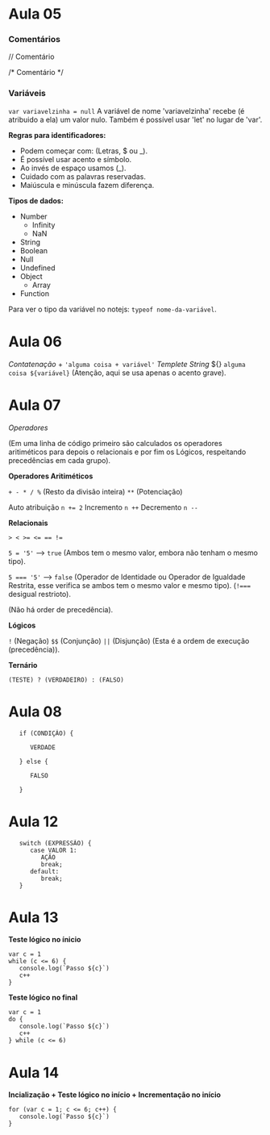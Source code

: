 # Aula 05

### Comentários

// Comentário

/*
    Comentário
*/

### Variáveis

`var variavelzinha = null`          A variável de nome 'variavelzinha' recebe (é atribuido a ela) um valor nulo. Também é possível usar 'let' no lugar de 'var'.

**Regras para identificadores:**

* Podem começar com: (Letras, $ ou _).
* É possível usar acento e símbolo. 
* Ao invés de espaço usamos (_).
* Cuidado com as palavras reservadas.
* Maiúscula e minúscula fazem diferença.

**Tipos de dados:**

* Number        
   - Infinity
   - NaN
* String
* Boolean
* Null
* Undefined
* Object
   - Array
* Function

Para ver o tipo da variável no notejs: `typeof nome-da-variável`.

# Aula 06

_Contatenação_  +    `'alguma coisa + variável'`
_Templete String_ ${}   ``alguma coisa ${variável}`` (Atenção, aqui se usa apenas o acento grave).

# Aula 07

_Operadores_

(Em uma linha de código primeiro são calculados os operadores aritiméticos para depois o relacionais e por fim os Lógicos, respeitando precedências em cada grupo).

**Operadores Aritiméticos**

`+ - * / %` (Resto da divisão inteira) `**` (Potenciação)

Auto atribuição      `n += 2`
Incremento        `n ++`
Decremento        `n --`

**Relacionais**

`> < >= <= == !=`    

`5 = '5'` -->  `true`      (Ambos tem o mesmo valor, embora não tenham o mesmo tipo).

`5 === '5'`  -->  `false`     (Operador de Identidade ou Operador de Igualdade Restrita, esse verifica se ambos tem o mesmo valor e mesmo tipo). (`!===` desigual restrioto).

(Não há order de precedência).

**Lógicos**

`!` (Negação) `$$` (Conjunção) `||` (Disjunção) (Esta é a ordem de execução (precedência)).

**Ternário**

`(TESTE) ? (VERDADEIRO) : (FALSO)`

# Aula 08

```
   if (CONDIÇÃO) {

      VERDADE

   } else {
      
      FALSO
      
   }
```

# Aula 12

```
   switch (EXPRESSÃO) {
      case VALOR 1:
         AÇÃO
         break;
      default:
         break;
   }
```

# Aula 13

**Teste lógico no ínicio**

```
var c = 1
while (c <= 6) {
   console.log(`Passo ${c}`)
   c++
}
```

**Teste lógico no final**

```
var c = 1
do {
   console.log(`Passo ${c}`)
   c++
} while (c <= 6)
```

# Aula 14

**Incialização + Teste lógico no início + Incrementação no início**

```
for (var c = 1; c <= 6; c++) {
   console.log(`Passo ${c}`)
}
```